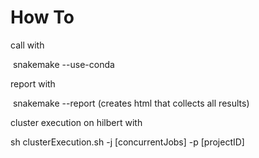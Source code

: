 # How To

call with

​    snakemake --use-conda

report with 

​    snakemake --report (creates html that collects all results)

cluster execution on hilbert with

sh clusterExecution.sh -j [concurrentJobs] -p [projectID]


